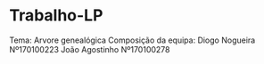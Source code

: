 # Trabalho-LP

Tema:
Arvore genealógica
Composição da equipa:
Diogo Nogueira Nº170100223
João Agostinho Nº170100278
